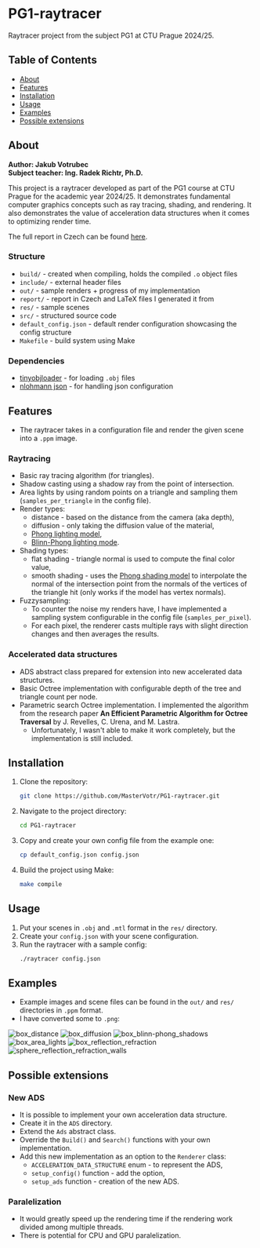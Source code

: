# PG1-raytracer
Raytracer project from the subject PG1 at CTU Prague 2024/25.

## Table of Contents
- [About](#about)
- [Features](#features)
- [Installation](#installation)
- [Usage](#usage)
- [Examples](#examples)
- [Possible extensions](#possible-extensions)

## About

**Author: Jakub Votrubec**  
**Subject teacher: Ing. Radek Richtr, Ph.D.**

This project is a raytracer developed as part of the PG1 course at CTU Prague for the academic year 2024/25. It demonstrates fundamental computer graphics concepts such as ray tracing, shading, and rendering. It also demonstrates the value of acceleration data structures when it comes to optimizing render time.

The full report in Czech can be found [here](report/report.pdf).

### Structure
- `build/` - created when compiling, holds the compiled `.o` object files
- `include/` - external header files
- `out/` - sample renders + progress of my implementation
- `report/` - report in Czech and LaTeX files I generated it from
- `res/` - sample scenes
- `src/` - structured source code
- `default_config.json` - default render configuration showcasing the config structure
- `Makefile` - build system using Make

### Dependencies
- [tinyobjloader](https://github.com/tinyobjloader/tinyobjloader) - for loading `.obj` files
- [nlohmann json](https://github.com/nlohmann/json) - for handling json configuration

## Features
- The raytracer takes in a configuration file and render the given scene into a `.ppm` image.

### Raytracing
- Basic ray tracing algorithm (for triangles).
- Shadow casting using a shadow ray from the point of intersection.
- Area lights by using random points on a triangle and sampling them (`samples_per_triangle` in the config file).
- Render types:
    - distance - based on the distance from the camera (aka depth),
    - diffusion - only taking the diffusion value of the material,
    - [Phong lighting model](https://en.wikipedia.org/wiki/Phong_reflection_model),
    - [Blinn-Phong lighting mode](https://en.wikipedia.org/wiki/Blinn%E2%80%93Phong_reflection_model).
- Shading types:
    - flat shading - triangle normal is used to compute the final color value,
    - smooth shading - uses the [Phong shading model](https://en.wikipedia.org/wiki/Phong_shading) to interpolate the normal of the intersection point from the normals of the vertices of the triangle hit (only works if the model has vertex normals).
- Fuzzysampling:
    - To counter the noise my renders have, I have implemented a sampling system configurable in the config file (`samples_per_pixel`).
    - For each pixel, the renderer casts multiple rays with slight direction changes and then averages the results.

### Accelerated data structures
- ADS abstract class prepared for extension into new accelerated data structures.
- Basic Octree implementation with configurable depth of the tree and triangle count per node.
- Parametric search Octree implementation. I implemented the algorithm from the research paper **An Efficient Parametric Algorithm for Octree Traversal** by J. Revelles, C. Urena, and M. Lastra.
    - Unfortunately, I wasn't able to make it work completely, but the implementation is still included.

## Installation
1. Clone the repository:
    ```bash
    git clone https://github.com/MasterVotr/PG1-raytracer.git
    ```
2. Navigate to the project directory:
    ```bash
    cd PG1-raytracer
    ```
3. Copy and create your own config file from the example one:
    ```bash
    cp default_config.json config.json
    ```
4. Build the project using Make:
    ```bash
    make compile
    ```

## Usage
1. Put your scenes in `.obj` and `.mtl` format in the `res/` directory.
2. Create your `config.json` with your scene configuration.
3. Run the raytracer with a sample config:
    ```bash
    ./raytracer config.json
    ```

## Examples
- Example images and scene files can be found in the `out/` and `res/` directories in `.ppm` format.
- I have converted some to `.png`:

![box_distance](/readme_source/01_render_distance.png)
![box_diffusion](/readme_source/02_render_diffusion.png)
![box_blinn-phong_shadows](/readme_source/04_render_blinn-phong_shadows.png)
![box_area_lights](/readme_source/05_render_area_lights.png)
![box_reflection_refraction](/readme_source/07_render_reflection_refraction.png)
![sphere_reflection_refraction_walls](readme_source/07_sphere_render_reflection_refraction_walls.png)

## Possible extensions

### New ADS
- It is possible to implement your own acceleration data structure.
- Create it in the `ADS` directory.
- Extend the `Ads` abstract class.
- Override the `Build()` and `Search()` functions with your own implementation.
- Add this new implementation as an option to the `Renderer` class:
    - `ACCELERATION_DATA_STRUCTURE` enum - to represent the ADS,
    - `setup_config()` function - add the option,
    - `setup_ads` function - creation of the new ADS.

### Paralelization
- It would greatly speed up the rendering time if the rendering work divided among multiple threads.
- There is potential for CPU and GPU paralelization.
